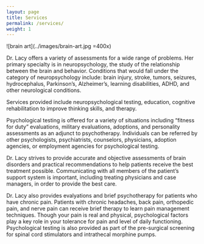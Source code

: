 ```yaml
---
layout: page
title: Services
permalink: /services/
weight: 1
---
```

![brain art](../images/brain-art.jpg =400x)

Dr. Lacy offers a variety of assessments for a wide range of problems.  Her primary specialty is in neuropsychology, the study of the relationship between the brain and behavior. Conditions that would fall under the category of neuropsychology include: brain injury, stroke, tumors, seizures, hydrocephalus, Parkinson’s, Alzheimer’s, learning disabilities, ADHD, and other neurological conditions.  

Services provided include neuropsychological testing, education, cognitive rehabilitation to improve thinking skills, and therapy.

Psychological testing is offered for a variety of situations including “fitness for duty” evaluations, military evaluations, adoptions, and personality assessments as an adjunct to psychotherapy.  Individuals can be referred by other psychologists, psychiatrists, counselors, physicians, adoption agencies, or employment agencies for psychological testing.

Dr. Lacy strives to provide accurate and objective assessments of brain disorders and practical recommendations to help patients receive the best treatment possible. Communicating with all members of the patient’s support system is important, including treating physicians and case managers, in order to provide the best care.  

Dr. Lacy also provides evalyations and brief psychotherapy for patients who have chronic pain.  Patients with chronic headaches, back pain, orthopedic pain, and nerve pain can receive brief therapy to learn pain management techniques.  Though your pain is real and physical, psychological factors play a key role in your tolerance for pain and level of daily functioning.  Psychological testing is also provided as part of the pre-surgical screening for spinal cord stimulators and intrathecal morphine pumps.
